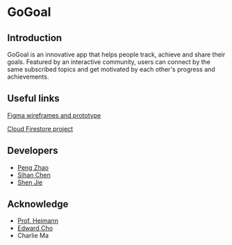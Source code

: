 # GoGoal
## Introduction

GoGoal is an innovative app that helps people track, achieve and share their goals. Featured by an interactive community, users can connect by the same subscribed topics and get motivated by each other's progress and achievements.

## Useful links

[Figma wireframes and prototype](https://www.figma.com/file/BJBHb090zgX1U1znavqm7e/GoGoal!?node-id=0%3A1)

[Cloud Firestore project](https://console.firebase.google.com/u/0/project/gogoal-ea98f/overview)

## Developers

+ [Peng Zhao](https://github.com/zp9763)
+ [Sihan Chen](https://github.com/coderballer)
+ [Shen Jie](https://github.com/susanilmh)

## Acknowledge

+ [Prof. Heimann](https://github.com/profh)
+ [Edward Cho](https://github.com/eycho97)
+ Charlie Ma
